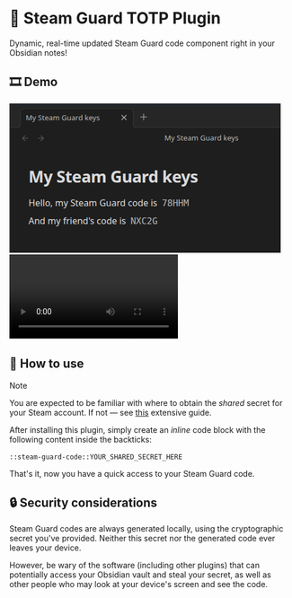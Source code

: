 # 🔑 Steam Guard TOTP Plugin

Dynamic, real-time updated Steam Guard code component right in your
Obsidian notes!

## 🎞️ Demo

![Revealed code demo](docs/screenshots/demo1.png)
![Hover-reveal demo](docs/screenshots/demo2.webm)

## 📓 How to use

> [!NOTE]
> You are expected to be familiar with where to obtain the *shared*
> secret for your Steam account. If not &mdash; see [this](https://gist.github.com/mathielo/8367e464baa73941a075bae4dd5eed90)
> extensive guide.

After installing this plugin, simply create an *inline* code block
with the following content inside the backticks:

```
::steam-guard-code::YOUR_SHARED_SECRET_HERE
```

That's it, now you have a quick access to your Steam Guard code.

## 🔒 Security considerations

Steam Guard codes are always generated locally, using the
cryptographic secret you've provided. Neither this secret nor the
generated code ever leaves your device.

However, be wary of the software (including other plugins) that can
potentially access your Obsidian vault and steal your secret, as
well as other people who may look at your device's screen and see
the code.
